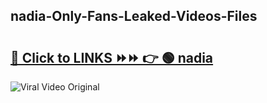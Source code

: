 
 ## nadia-Only-Fans-Leaked-Videos-Files

# <h2><a href="https://mediaupload.pro?nadia">🔗 Click to LINKS ⏩⏩ 👉 🟢 nadia </a></h2>

<a href="https://mediaupload.pro?nadia" rel="nofollow" data-target="animated-image.originalLink"><img src="https://i.ibb.co.com/xMMVF88/686577567.gif" alt="Viral Video Original" style="max-width: 100%; display: inline-block;" data-target="animated-image.originalImage"></a>